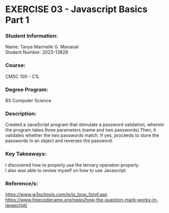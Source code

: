 # EXERCISE 03 - Javascript Basics Part 1

### Student Information:
Name: Tanya Marinelle G. Manaoat </br>
Student Number: 2023-13828

### Course:
CMSC 100 - C1L

### Degree Program:
BS Computer Science

### Description:
Created a JavaScript program that stimulate a password validation, wherein the program takes three parameters (name and two passwords).Then, it validates whether the two passwords match. If yes, proceeds to store the passwords in an object and reverses the password.

### Key Takeaways:
I discovered how to properly use the ternary operation properly. </br>
I also was able to review myself on how to use Javascript.

### Reference/s:
https://www.w3schools.com/js/js_loop_forof.asp
https://www.freecodecamp.org/news/how-the-question-mark-works-in-javascript/